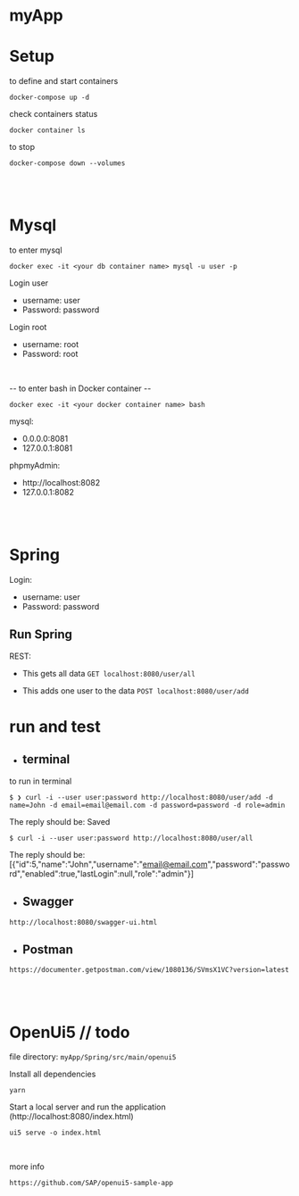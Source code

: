 # myApp 


# Setup
to define and start containers
```
docker-compose up -d
```
check containers status
```
docker container ls
```

to stop
```
docker-compose down --volumes
```
<br>
<br>

# Mysql

to enter mysql 
```
docker exec -it <your db container name> mysql -u user -p
```
Login user
- username: user
- Password: password

Login root
- username: root
- Password: root

<br>

-- to enter bash in Docker container --
```
docker exec -it <your docker container name> bash 
```



mysql:
* 0.0.0.0:8081
* 127.0.0.1:8081

phpmyAdmin:
 * http://localhost:8082 
 * 127.0.0.1:8082

<br>
<br>

# Spring
Login:
* username: user
* Password: password

## Run Spring

REST: 
- This gets all data ```GET localhost:8080/user/all ```

- This adds one user to the data ```POST localhost:8080/user/add```

# run and test
* ## terminal
to run in terminal
```
$ ❯ curl -i --user user:password http://localhost:8080/user/add -d name=John -d email=email@email.com -d password=password -d role=admin
```
The reply should be: Saved

```
$ curl -i --user user:password http://localhost:8080/user/all
```
The reply should be: [{"id":5,"name":"John","username":"email@email.com","password":"password","enabled":true,"lastLogin":null,"role":"admin"}]

* ## Swagger 
```
http://localhost:8080/swagger-ui.html
```

* ## Postman
```
https://documenter.getpostman.com/view/1080136/SVmsX1VC?version=latest
```
<br>
<br>

#  OpenUi5 // todo



file directory: ```myApp/Spring/src/main/openui5```


Install all dependencies
```
yarn
```

Start a local server and run the application (http://localhost:8080/index.html)
```
ui5 serve -o index.html
```
</br>

more info
```
https://github.com/SAP/openui5-sample-app
```
